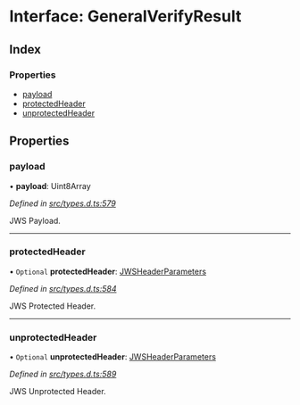 # Interface: GeneralVerifyResult

## Index

### Properties

* [payload](_types_d_.generalverifyresult.md#payload)
* [protectedHeader](_types_d_.generalverifyresult.md#protectedheader)
* [unprotectedHeader](_types_d_.generalverifyresult.md#unprotectedheader)

## Properties

### payload

•  **payload**: Uint8Array

*Defined in [src/types.d.ts:579](https://github.com/panva/jose/blob/v3.7.1/src/types.d.ts#L579)*

JWS Payload.

___

### protectedHeader

• `Optional` **protectedHeader**: [JWSHeaderParameters](_types_d_.jwsheaderparameters.md)

*Defined in [src/types.d.ts:584](https://github.com/panva/jose/blob/v3.7.1/src/types.d.ts#L584)*

JWS Protected Header.

___

### unprotectedHeader

• `Optional` **unprotectedHeader**: [JWSHeaderParameters](_types_d_.jwsheaderparameters.md)

*Defined in [src/types.d.ts:589](https://github.com/panva/jose/blob/v3.7.1/src/types.d.ts#L589)*

JWS Unprotected Header.
